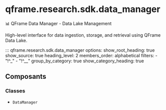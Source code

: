 # qframe.research.sdk.data_manager


📊 QFrame Data Manager - Data Lake Management

High-level interface for data ingestion, storage, and retrieval using QFrame Data Lake.


::: qframe.research.sdk.data_manager
    options:
      show_root_heading: true
      show_source: true
      heading_level: 2
      members_order: alphabetical
      filters:
        - "!^_"
        - "!^__"
      group_by_category: true
      show_category_heading: true

## Composants

### Classes

- `DataManager`


